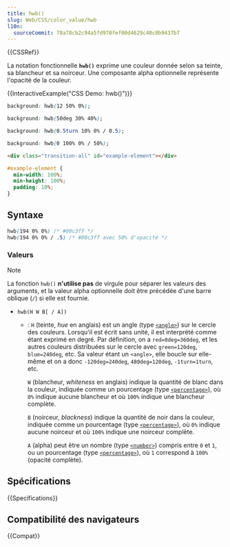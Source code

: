 ```yaml
---
title: hwb()
slug: Web/CSS/color_value/hwb
l10n:
  sourceCommit: 78a78cb2c94a5fd970fef00d4629c40c0b9437b7
---
```


{{CSSRef}}

La notation fonctionnelle **`hwb()`** exprime une couleur donnée selon sa teinte, sa blancheur et sa noirceur. Une composante alpha optionnelle représente l'opacité de la couleur.

{{InteractiveExample("CSS Demo: hwb()")}}

```css interactive-example-choice
background: hwb(12 50% 0%);
```

```css interactive-example-choice
background: hwb(50deg 30% 40%);
```

```css interactive-example-choice
background: hwb(0.5turn 10% 0% / 0.5);
```

```css interactive-example-choice
background: hwb(0 100% 0% / 50%);
```

```html interactive-example
<div class="transition-all" id="example-element"></div>
```

```css interactive-example
#example-element {
  min-width: 100%;
  min-height: 100%;
  padding: 10%;
}
```

## Syntaxe

```css
hwb(194 0% 0%) /* #00c3ff */
hwb(194 0% 0% / .5) /* #00c3ff avec 50% d'opacité */
```

### Valeurs

> [!NOTE]
> La fonction `hwb()` **n'utilise pas** de virgule pour séparer les valeurs des arguments, et la valeur alpha optionnelle doit être précédée d'une barre oblique (`/`) si elle est fournie.

- `hwb(H W B[ / A])`

  - : `H` (teinte, <i lang="en">hue</i> en anglais) est un angle (type [`<angle>`](/fr/docs/Web/CSS/angle)) sur le cercle des couleurs. Lorsqu'il est écrit sans unité, il est interprété comme étant exprimé en degré. Par définition, on a `red=0deg=360deg`, et les autres couleurs distribuées sur le cercle avec `green=120deg`, `blue=240deg`, etc. Sa valeur étant un `<angle>`, elle boucle sur elle-même et on a donc `-120deg=240deg`, `480deg=120deg`, `-1turn=1turn`, etc.

    `W` (blancheur, <i lang="en">whiteness</i> en anglais) indique la quantité de blanc dans la couleur, indiquée comme un pourcentage (type [`<percentage>`](/fr/docs/Web/CSS/percentage)), où `0%` indique aucune blancheur et où `100%` indique une blancheur complète.

    `B` (noirceur, <i lang="en">blackness</i>) indique la quantité de noir dans la couleur, indiquée comme un pourcentage (type [`<percentage>`](/fr/docs/Web/CSS/percentage)), où `0%` indique aucune noirceur et où `100%` indique une noirceur complète.

    `A` (alpha) peut être un nombre (type [`<number>`](/fr/docs/Web/CSS/number)) compris entre `0` et `1`, ou un pourcentage (type [`<percentage>`](/fr/docs/Web/CSS/percentage)), où `1` correspond à `100%` (opacité complète).

## Spécifications

{{Specifications}}

## Compatibilité des navigateurs

{{Compat}}
